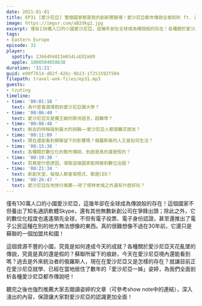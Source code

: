```yaml
---
date: 2021-01-01
title: EP31 [愛沙尼亞] 整個國家都是我的創新實驗場！愛沙尼亞都市傳說全面剖析 ft. 邊境獨白 葉姿婷
image: https://imgur.com/aB2dkg2.jpg
excerpt: 僅有130萬人口的小國愛沙尼亞，這幾年卻在全球成為傳說般的存在！各種關於愛沙尼亞天花亂墜的傳說，究竟是真的還是假的？這個資源不豐的小國，究竟是如何達成今天的成就？就讓目前正在愛沙尼亞就學、已經在當地居住了數年的「愛沙尼亞一姊」姿婷，為我們全面剖析各種愛沙尼亞都市傳說吧！
tags:
- Eastern Europe
episode: 31
player:
  spotify: 2J664hk0IIm6S4LoEOImU9
  apple: 1000504058638
duration: '31:21'
guid: e99f7614-d82f-42bc-9b23-1f251592f504
filepath: travel-wok-files/ep31.mp3
guests:
- tzuting
timeline:
- time: '00:01:18 '
  text: 為什麼會選擇跑到愛沙尼亞讀大學？
- time: '00:06:40 '
  text: 愛沙尼亞文是魔王級的歐洲語言，超難學？
- time: '00:08:48 '
  text: 剛去的時候碰到最大的挑戰——愛沙尼亞人都很難交朋友？
- time: '00:11:09 '
  text: 現在還能看到蘇聯留下的影響嗎？俄羅斯裔的人又是如何生活？
- time: '00:15:38 '
  text: 各種關於數位化的都市傳說，到底是真的還是假的？
- time: '00:19:30 '
  text: 究竟是什麼原因，導致這個國家能夠做到數位治國？
- time: '00:21:34 '
  text: 新創天堂，每個人都會寫程式、都是CEO？
- time: '00:26:47 '
  text: 愛沙尼亞在地旅行推薦——除了塔林老城之外還有什麼好玩？
---
```


僅有130萬人口的小國愛沙尼亞，這幾年卻在全球成為傳說般的存在！這個國家不但養出了知名通訊軟體Skype，還有其他無數新創公司在爭鋒出頭；除此之外，它的數位化程度也遙遙領先全球，不但有電子投票、電子身份認證，甚至還推出了電子公民這種在別的地方無法想像的東西。真的很難想像不過在30年前，它還只是蘇聯的一個加盟共和國！

這個資源不豐的小國，究竟是如何達成今天的成就？各種關於愛沙尼亞天花亂墜的傳說，究竟是真的還是假的？蘇聯所留下的痕跡，今天在愛沙尼亞境內還能看到嗎？過去是外來統治者的俄羅斯人，現在在愛沙尼亞又是怎樣的存在？就讓目前正在愛沙尼亞就學、已經在當地居住了數年的「愛沙尼亞一姊」姿婷，為我們全面剖析各種愛沙尼亞都市傳說吧！

聽完之後也強烈推薦大家去閱讀姿婷的文章（可參考show note中的連結），深入淺出的內容，保證讓大家對愛沙尼亞的認識更加全面！



